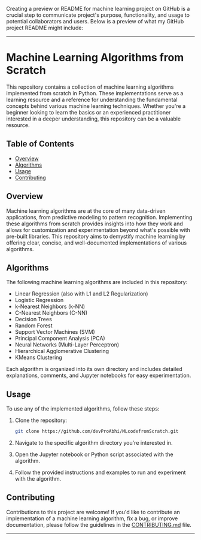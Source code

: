 Creating a preview or README for machine learning project on GitHub is a crucial step to communicate project's purpose, functionality, and usage to potential collaborators and users. Below is a preview of what my GitHub project README might include:

---

# Machine Learning Algorithms from Scratch

This repository contains a collection of machine learning algorithms implemented from scratch in Python. These implementations serve as a learning resource and a reference for understanding the fundamental concepts behind various machine learning techniques. Whether you're a beginner looking to learn the basics or an experienced practitioner interested in a deeper understanding, this repository can be a valuable resource.

## Table of Contents

- [Overview](#overview)
- [Algorithms](#algorithms)
- [Usage](#usage)
- [Contributing](#contributing)

## Overview

Machine learning algorithms are at the core of many data-driven applications, from predictive modeling to pattern recognition. Implementing these algorithms from scratch provides insights into how they work and allows for customization and experimentation beyond what's possible with pre-built libraries. This repository aims to demystify machine learning by offering clear, concise, and well-documented implementations of various algorithms.

## Algorithms

The following machine learning algorithms are included in this repository:

- Linear Regression (also with L1 and L2 Regularization)
- Logistic Regression
- k-Nearest Neighbors (k-NN)
- C-Nearest Neighbors (C-NN)
- Decision Trees
- Random Forest
- Support Vector Machines (SVM)
- Principal Component Analysis (PCA)
- Neural Networks (Multi-Layer Perceptron)
- Hierarchical Agglomerative Clustering
- KMeans Clustering

Each algorithm is organized into its own directory and includes detailed explanations, comments, and Jupyter notebooks for easy experimentation.

## Usage

To use any of the implemented algorithms, follow these steps:

1. Clone the repository:

   ```bash
   git clone https://github.com/devProAbhi/MLcodefromScratch.git
   ```

2. Navigate to the specific algorithm directory you're interested in.

3. Open the Jupyter notebook or Python script associated with the algorithm.

4. Follow the provided instructions and examples to run and experiment with the algorithm.

## Contributing

Contributions to this project are welcome! If you'd like to contribute an implementation of a machine learning algorithm, fix a bug, or improve documentation, please follow the guidelines in the [CONTRIBUTING.md](CONTRIBUTING.md) file.

---
